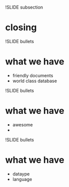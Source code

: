 !SLIDE subsection
# closing

!SLIDE bullets
# what we have
* friendly documents
* world class database

!SLIDE bullets
# what we have
* awesome
*  

!SLIDE bullets
# what we have
* dataype
* language
